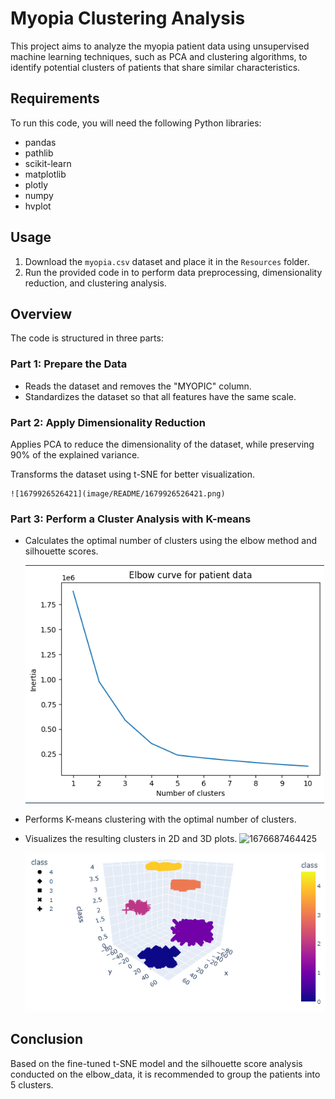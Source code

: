 # Myopia Clustering Analysis

This project aims to analyze the myopia patient data using unsupervised machine learning techniques, such as PCA and clustering algorithms, to identify potential clusters of patients that share similar characteristics.

## Requirements

To run this code, you will need the following Python libraries:

* pandas
* pathlib
* scikit-learn
* matplotlib
* plotly
* numpy
* hvplot

## Usage

1. Download the `myopia.csv` dataset and place it in the `Resources` folder.
2. Run the provided code in  to perform data preprocessing, dimensionality reduction, and clustering analysis.

## Overview

The code is structured in three parts:

### Part 1: Prepare the Data

* Reads the dataset and removes the "MYOPIC" column.
* Standardizes the dataset so that all features have the same scale.

### Part 2: Apply Dimensionality Reduction

Applies PCA to reduce the dimensionality of the dataset, while preserving 90% of the explained variance.

Transforms the dataset using t-SNE for better visualization.

    ![1679926526421](image/README/1679926526421.png)

### Part 3: Perform a Cluster Analysis with K-means

* Calculates the optimal number of clusters using the elbow method and silhouette scores.

  ![1679926544224](image/README/1679926544224.png)
* Performs K-means clustering with the optimal number of clusters.
* Visualizes the resulting clusters in 2D and 3D plots.
  ![1676687464425](https://file+.vscode-resource.vscode-cdn.net/c%3A/Users/erdos/OneDrive/Documents/GitHub/myopia-unsupervised-ML/image/README/1676687464425.png)

  ![1679926314459](image/README/1679926314459.png)

## Conclusion

Based on the fine-tuned t-SNE model and the silhouette score analysis conducted on the elbow_data, it is recommended to group the patients into 5 clusters.

